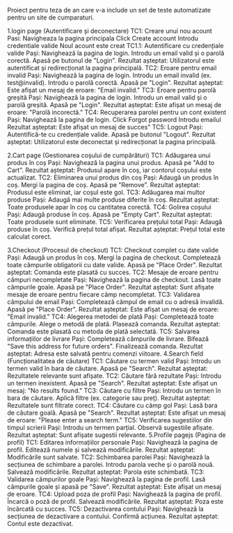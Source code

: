 Proiect pentru teza de an care v-a include un set de teste automatizate pentru un site de cumparaturi.

1.login page (Autentificare și deconectare)
TC1: Creare unui nou acount
Pasi:
Navigheaza la pagina principala
Click Create account
Introdu credentiale valide
Noul acount este creat
TC1.1: Autentificare cu credențiale valide
Pași:
Navighează la pagina de login.
Introdu un email valid și o parolă corectă.
Apasă pe butonul de "Login".
Rezultat așteptat: Utilizatorul este autentificat și redirecționat la pagina principală.
TC2: Eroare pentru email invalid
Pași:
Navighează la pagina de login.
Introdu un email invalid (ex. test@invalid).
Introdu o parolă corectă.
Apasă pe "Login".
Rezultat așteptat: Este afișat un mesaj de eroare: "Email invalid."
TC3: Eroare pentru parolă greșită
Pași:
Navighează la pagina de login.
Introdu un email valid și o parolă greșită.
Apasă pe "Login".
Rezultat așteptat: Este afișat un mesaj de eroare: "Parolă incorectă."
TC4: Recuperarea parolei pentru un cont existent
Pași:
Navighează la pagina de login.
Click Forgot password
Introdu emailul
Rezultat așteptat: Este afișat un mesaj de succes"
TC5: Logout
Pași:
Autentifică-te cu credențiale valide.
Apasă pe butonul "Logout".
Rezultat așteptat: Utilizatorul este deconectat și redirecționat la pagina principală.

2.Cart page (Gestionarea coșului de cumpărături)
TC1: Adăugarea unui produs în coș
Pași:
Navighează la pagina unui produs.
Apasă pe "Add to Cart".
Rezultat așteptat: Produsul apare în coș, iar contorul coșului este actualizat.
TC2: Eliminarea unui produs din coș
Pași:
Adaugă un produs în coș.
Mergi la pagina de coș.
Apasă pe "Remove".
Rezultat așteptat: Produsul este eliminat, iar coșul este gol.
TC3: Adăugarea mai multor produse
Pași:
Adaugă mai multe produse diferite în coș.
Rezultat așteptat: Toate produsele apar în coș cu cantitatea corectă.
TC4: Golirea coșului
Pași:
Adaugă produse în coș.
Apasă pe "Empty Cart".
Rezultat așteptat: Toate produsele sunt eliminate.
TC5: Verificarea prețului total
Pași:
Adaugă produse în coș.
Verifică prețul total afișat.
Rezultat așteptat: Prețul total este calculat corect.

3.Checkout  (Procesul de checkout)
TC1: Checkout complet cu date valide
Pași:
Adaugă un produs în coș.
Mergi la pagina de checkout.
Completează toate câmpurile obligatorii cu date valide.
Apasă pe "Place Order".
Rezultat așteptat: Comanda este plasată cu succes.
TC2: Mesaje de eroare pentru câmpuri necompletate
Pași:
Navighează la pagina de checkout.
Lasă toate câmpurile goale.
Apasă pe "Place Order".
Rezultat așteptat: Sunt afișate mesaje de eroare pentru fiecare câmp necompletat.
TC3: Validarea câmpului de email
Pași:
Completează câmpul de email cu o adresă invalidă.
Apasă pe "Place Order".
Rezultat așteptat: Este afișat un mesaj de eroare: "Email invalid."
TC4: Alegerea metodei de plată
Pași:
Completează toate câmpurile.
Alege o metodă de plată.
Plasează comanda.
Rezultat așteptat: Comanda este plasată cu metoda de plată selectată.
TC5: Salvarea informațiilor de livrare
Pași:
Completează câmpurile de livrare.
Bifează "Save this address for future orders".
Finalizează comanda.
Rezultat așteptat: Adresa este salvată pentru comenzi viitoare.
4.Search field (Funcționalitatea de căutare)
TC1: Căutare cu termen valid
Pași:
Introdu un termen valid în bara de căutare.
Apasă pe "Search".
Rezultat așteptat: Rezultatele relevante sunt afișate.
TC2: Căutare fără rezultate
Pași:
Introdu un termen inexistent.
Apasă pe "Search".
Rezultat așteptat: Este afișat un mesaj: "No results found."
TC3: Căutare cu filtre
Pași:
Introdu un termen în bara de căutare.
Aplică filtre (ex. categorie sau preț).
Rezultat așteptat: Rezultatele sunt filtrate corect.
TC4: Căutare cu câmp gol
Pași:
Lasă bara de căutare goală.
Apasă pe "Search".
Rezultat așteptat: Este afișat un mesaj de eroare: "Please enter a search term."
TC5: Verificarea sugestiilor din timpul scrierii
Pași:
Introdu un termen parțial.
Observă sugestiile afișate.
Rezultat așteptat: Sunt afișate sugestii relevante.
5.Profile pagejs (Pagina de profil)
TC1: Editarea informațiilor personale
Pași:
Navighează la pagina de profil.
Editează numele și salvează modificările.
Rezultat așteptat: Modificările sunt salvate.
TC2: Schimbarea parolei
Pași:
Navighează la secțiunea de schimbare a parolei.
Introdu parola veche și o parolă nouă.
Salvează modificările.
Rezultat așteptat: Parola este schimbată.
TC3: Validarea câmpurilor goale
Pași:
Navighează la pagina de profil.
Lasă câmpurile goale și apasă pe "Save".
Rezultat așteptat: Este afișat un mesaj de eroare.
TC4: Upload poza de profil
Pași:
Navighează la pagina de profil.
Încarcă o poză de profil.
Salvează modificările.
Rezultat așteptat: Poza este încărcată cu succes.
TC5: Dezactivarea contului
Pași:
Navighează la secțiunea de dezactivare a contului.
Confirmă acțiunea.
Rezultat așteptat: Contul este dezactivat.